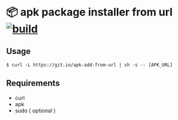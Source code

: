 # :package: apk package installer from url [![build](https://github.com/k1LoW/apk-add-from-url/actions/workflows/ci.yml/badge.svg)](https://github.com/k1LoW/apk-add-from-url/actions)

## Usage

``` console
$ curl -L https://git.io/apk-add-from-url | sh -s -- [APK_URL]
```

## Requirements

- curl
- apk
- sudo ( optional )
